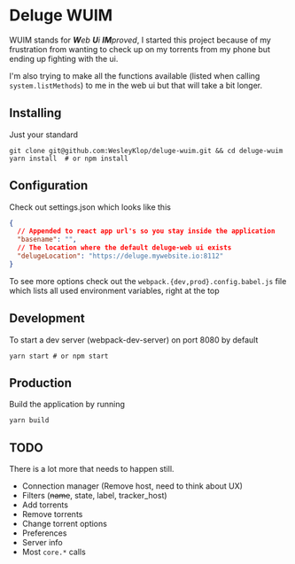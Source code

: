 # Deluge WUIM

WUIM stands for _**W**eb **U**i **IM**proved_, I started this project because of my frustration from wanting to check up on my torrents from my phone but ending up fighting with the ui.

I'm also trying to make all the functions available (listed when calling `system.listMethods`) to me in the web ui but that will take a bit longer.

## Installing

Just your standard
```shell
git clone git@github.com:WesleyKlop/deluge-wuim.git && cd deluge-wuim
yarn install  # or npm install
```

## Configuration

Check out settings.json which looks like this
```json
{
  // Appended to react app url's so you stay inside the application
  "basename": "",
  // The location where the default deluge-web ui exists
  "delugeLocation": "https://deluge.mywebsite.io:8112"
}
```

To see more options check out the `webpack.{dev,prod}.config.babel.js` file which lists all used environment variables, right at the top

## Development

To start a dev server (webpack-dev-server) on port 8080 by default
```shell
yarn start # or npm start
```

## Production

Build the application by running
```shell
yarn build
```

## TODO

There is a lot more that needs to happen still.

* Connection manager (Remove host, need to think about UX)
* Filters (~~name~~, state, label, tracker_host)
* Add torrents
* Remove torrents
* Change torrent options
* Preferences
* Server info
* Most `core.*` calls
